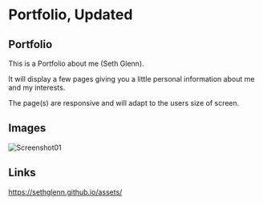 # Portfolio, Updated

## Portfolio

This is a Portfolio about me (Seth Glenn). 

It will display a few pages giving you a little personal information about me and my
interests.

The page(s) are responsive and will adapt to the users size of screen.

## Images
![Screenshot01](./photos/example1.png)

## Links

https://sethglenn.github.io/assets/

    